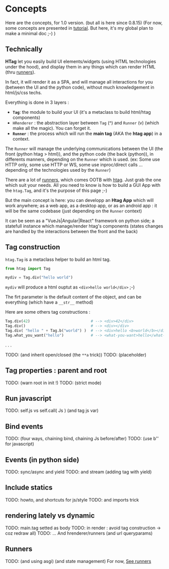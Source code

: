 
# Concepts

Here are the concepts, for 1.0 version. (but all is here since 0.8.15)
(For now, some concepts are presented in [tutorial](../tutorial). But here, it's my global plan to make a minimal doc ;-) )

## Technically
**HTag** let you easily build UI elements/widgets (using HTML technologies under the hood), and display them in any things which can render HTML (thru [runners](../runners)).

In fact, it will render it as a SPA, and will manage all interactions for you (between the UI and the python code), without much knowledgement in html/js/css techs.

Everything is done in 3 layers :

* **`Tag`**: the module to build your UI (it's a metaclass to build html/htag components)
* `HRenderer` : the abstraction layer between `Tag` (^) and `Runner` (v) (which make all the magic). You can forget it.
* **`Runner`** : the process which will run the **main tag** (AKA the **htag app**) in a context.

The `Runner` will manage the underlying communications between the UI (the front (python htag > html)), and the python code (the back (python)), in differents manners, depending on the `Runner` which is used. (ex: Some use HTTP only, some use HTTP or WS, some use inproc/direct calls ... depending of the technologies used by the `Runner`)

There are a lot of [runners](../runners), which comes OOTB with [htag](https://pypi.org/project/htag/). Just grab the one which suit your needs. All you need to know is how to build a GUI App with the `htag.Tag`, and it's the purpose of this page ;-)

But the main concept is here: you can developp an **Htag App** which will work anywhere; as a web app, as a desktop app, or as an android app : it will be the same codebase (just depending on the `Runner` context)

It can be seen as a "VueJs|Angular|React" framework on python side; a statefull instance which manage/render htag's components (states changes are handled by the interactions between the front and the back)

## Tag construction

`htag.Tag` is a metaclass helper to build an html tag.

```python
from htag import Tag

mydiv = Tag.div("hello world")
```
`mydiv` will produce a html ouptut as `<div>hello world</div>` ;-)

The firt parameter is the default content of the object, and can be everything (which have a `__str__` method)

Here are some others tag constructions :

``` python
Tag.div(42)                           # --> <div>42</div>
Tag.div()                             # --> <div></div>
Tag.div( "hello " + Tag.b("world") )  # --> <div>hello <b>world</b></div>
Tag.what_you_want("hello")            # --> <what-you-want>hello</what-you-want>
```
. . .

TODO: (and inherit open/closed (the `**a` trick))
TODO: (placeholder)

## Tag properties : parent and root
TODO: (warn root in init !)
TODO: (strict mode)

## Run javascript
TODO: self.js vs self.call( Js ) (and tag js var)

## Bind events
TODO: (four ways, chaining bind, chaining Js before/after)
TODO: (use b'' for javascript)

## Events (in python side)
TODO: sync/async and yield
TODO: and stream (adding tag with yield)

## Include statics
TODO: howto, and shortcuts for js/style
TODO: and imports trick

## rendering lately vs dynamic
TODO: main.tag setted as body
TODO: in render : avoid tag construction -> coz redraw all)
TODO: ... And hrenderer/runners (and url queryparams)

## Runners
TODO: (and using asgi) (and state management)
For now, [See runners](../runners)
